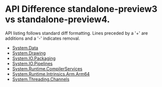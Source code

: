# API Difference standalone-preview3 vs standalone-preview4.

API listing follows standard diff formatting. Lines preceded by a '+' are
additions and a '-' indicates removal.

* [System.Data](3.0-preview4_standalone-packages_System.Data.md)
* [System.Drawing](3.0-preview4_standalone-packages_System.Drawing.md)
* [System.IO.Packaging](3.0-preview4_standalone-packages_System.IO.Packaging.md)
* [System.IO.Pipelines](3.0-preview4_standalone-packages_System.IO.Pipelines.md)
* [System.Runtime.CompilerServices](3.0-preview4_standalone-packages_System.Runtime.CompilerServices.md)
* [System.Runtime.Intrinsics.Arm.Arm64](3.0-preview4_standalone-packages_System.Runtime.Intrinsics.Arm.Arm64.md)
* [System.Threading.Channels](3.0-preview4_standalone-packages_System.Threading.Channels.md)

